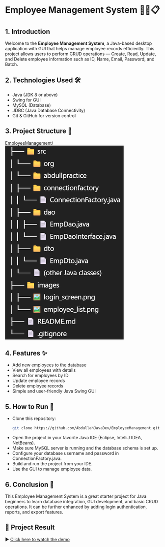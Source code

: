 # Employee Management System 👨‍💼📋

## 1. Introduction
Welcome to the **Employee Management System**, a Java-based desktop application with GUI that helps manage employee records efficiently. This project allows users to perform CRUD operations — Create, Read, Update, and Delete employee information such as ID, Name, Email, Password, and Batch.

## 2. Technologies Used 🛠️
- Java (JDK 8 or above)
- Swing for GUI
- MySQL (Database)
- JDBC (Java Database Connectivity)
- Git & GitHub for version control

## 3. Project Structure 📁
EmployeeManagement/
![Project Structure](projectStructure.png)

## 4. Features ✨
- Add new employees to the database
- View all employees with details
- Search for employees by ID
- Update employee records
- Delete employee records
- Simple and user-friendly Java Swing GUI

## 5. How to Run 🚀
- Clone this repository:
   ```bash
   git clone https://github.com/AbdullahJavaDev/EmployeeManagement.git
- Open the project in your favorite Java IDE (Eclipse, IntelliJ IDEA, NetBeans).
- Make sure MySQL server is running and the database schema is set up.
- Configure your database username and password in ConnectionFactory.java.
- Build and run the project from your IDE.
- Use the GUI to manage employee data.

## 6. Conclusion 🎉
This Employee Management System is a great starter project for Java beginners to learn database integration, GUI development, and basic CRUD operations. It can be further enhanced by adding login authentication, reports, and export features.

## 🎥 Project Result
▶️ [Click here to watch the demo ](crud1.png)

